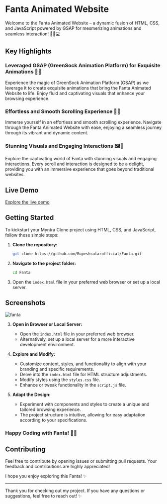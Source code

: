 # Fanta Animated Website

Welcome to the Fanta Animated Website – a dynamic fusion of HTML, CSS, and JavaScript powered by GSAP for mesmerizing animations and seamless interaction! 🌟🎨💻

## Key Highlights

### Leveraged GSAP (GreenSock Animation Platform) for Exquisite Animations 🌈✨
Experience the magic of GreenSock Animation Platform (GSAP) as we leverage it to create exquisite animations that bring the Fanta Animated Website to life. Enjoy fluid and captivating visuals that enhance your browsing experience.

### Effortless and Smooth Scrolling Experience 🔄🚀
Immerse yourself in an effortless and smooth scrolling experience. Navigate through the Fanta Animated Website with ease, enjoying a seamless journey through its vibrant and dynamic content.

### Stunning Visuals and Engaging Interactions 🖼️💬
Explore the captivating world of Fanta with stunning visuals and engaging interactions. Every scroll and interaction is designed to be a delight, providing you with an immersive experience that goes beyond traditional websites.


## Live Demo

[Explore the live demo](https://rupeshsutarofficial.github.io/Fanta/)

## Getting Started

To kickstart your Myntra Clone project using HTML, CSS, and JavaScript, follow these simple steps:

1. **Clone the repository:**
    ```bash
    git clone https://github.com/Rupeshsutarofficial/Fanta.git
    ```

2. **Navigate to the project folder:**
    ```bash
    cd Fanta
    ```
3. Open the `index.html` file in your preferred web browser or set up a local server.

## Screenshots

![fanta](https://github.com/Rupeshsutarofficial/Fanta/assets/146075201/10b71a14-f9ac-49f3-9a64-cf21dd885945)



3. **Open in Browser or Local Server:**
   - Open the `index.html` file in your preferred web browser.
   - Alternatively, set up a local server for a more interactive development environment.

4. **Explore and Modify:**
   - Customize content, styles, and functionality to align with your branding and specific requirements.
   - Delve into the `index.html` file for HTML structure adjustments.
   - Modify styles using the `styles.css` file.
   - Enhance or tweak functionality in the `script.js` file.

5. **Adapt the Design:**
   - Experiment with components and styles to create a unique and tailored browsing experience.
   - The project structure is intuitive, allowing for easy adaptation according to your specifications.

### Happy Coding with Fanta! 🚀💬

## Contributing

Feel free to contribute by opening issues or submitting pull requests. Your feedback and contributions are highly appreciated!

I hope you enjoy exploring this Fanta! ✨

---

Thank you for checking out my project. If you have any questions or suggestions, feel free to reach out! ✨
